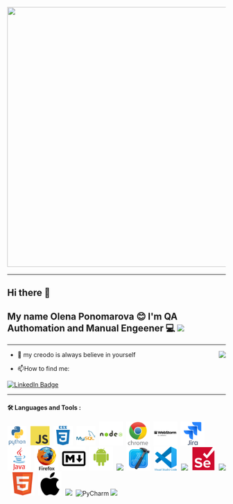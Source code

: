  <p align="center">
  
  <img  src="https://media.giphy.com/media/hpXdHPfFI5wTABdDx9/giphy.gif" Width="900"   height="600"> 
  
 </p>
 

---

## Hi there 👋
## My name  Olena Ponomarova 😊 I'm QA Authomation and Manual Engeener 💻 <img src="https://media.giphy.com/media/WUlplcMpOCEmTGBtBW/giphy.gif" width="55"> 
---

  <img align="right"  src="https://media.giphy.com/media/W2KZgZo97jtC313Hn9/giphy.gif">
  
- 🌱 my creodo is always believe in yourself
 

 
- :mailbox:How to find me:<div id="badges">
<a href="https://www.linkedin.com/in/olenaponomarova">
  <img src="https://img.shields.io/badge/LinkedIn-blue?style=for-the-badge&logo=linkedin&logoColor=white" alt="LinkedIn Badge"/>
  </a>


 ---
 
#### :hammer_and_wrench: Languages and Tools :
  <div>
  <img src=https://github.com/devicons/devicon/blob/master/icons/python/python-original-wordmark.svg title="Python" alt="Python" width="45" height="45"/>&nbsp;
  <img src="https://github.com/devicons/devicon/blob/master/icons/javascript/javascript-original.svg" title="JavaScript" alt="JavaScript" width="45"       
    height="45"/>&nbsp;
  <img src="https://github.com/devicons/devicon/blob/master/icons/css3/css3-plain-wordmark.svg"  title="CSS3" alt="CSS" width="45" height="45"/>&nbsp;
  <img src="https://github.com/devicons/devicon/blob/master/icons/mysql/mysql-original-wordmark.svg" title="MySQL"  alt="MySQL" width="45" height="45"/>&nbsp; 
  <img src="https://github.com/devicons/devicon/blob/master/icons/nodejs/nodejs-original-wordmark.svg" title="NodeJS" alt="NodeJS" width="55" height="55"/>&nbsp;
  <img src="https://github.com/devicons/devicon/blob/master/icons/chrome/chrome-original-wordmark.svg" title="Chrome" alt="Chrome" width="55" height="55"/>&nbsp;
  <img src="https://github.com/devicons/devicon/blob/master/icons/webstorm/webstorm-original-wordmark.svg" title="Webstorm" alt="Webstorm" width="55"/>&nbsp; 
  <img src="https://github.com/devicons/devicon/blob/master/icons/jira/jira-original-wordmark.svg" title="Jira" alt="Jira" width="55"/>&nbsp;
  <img src="https://github.com/devicons/devicon/blob/master/icons/java/java-original-wordmark.svg" title="Java" alt="Java" width="55" height="55"/>&nbsp;
  <img src="https://github.com/devicons/devicon/blob/master/icons/firefox/firefox-original-wordmark.svg" title="Firefox" alt="Firefox" width="55"/>&nbsp; 
  <img src="https://github.com/devicons/devicon/blob/master/icons/markdown/markdown-original.svg" title="Markdown" alt="Markdown" width="55"/>&nbsp; 
  <img src="https://github.com/devicons/devicon/blob/master/icons/android/android-original-wordmark.svg" title="Android" alt="Android" width="55"/>&nbsp;   
  <img src="https://cdn.jsdelivr.net/gh/devicons/devicon/icons/slack/slack-original.svg" width="45"/>&nbsp;                       
  <img src="https://github.com/devicons/devicon/blob/master/icons/xcode/xcode-original.svg" title="XCode" alt="XCode" width="55"/>&nbsp;                                 
  <img src="https://github.com/devicons/devicon/blob/master/icons/vscode/vscode-original-wordmark.svg" title="VSCode" alt="VSCode" width="55"/>&nbsp;                      
  <img src="https://cdn.jsdelivr.net/gh/devicons/devicon/icons/pycharm/pycharm-original.svg" width="45"/>&nbsp;             
  <img src="https://github.com/devicons/devicon/blob/master/icons/selenium/selenium-original.svg" title="Selenium" alt="Selenium" width="55"/>&nbsp; 
  <img src="https://cdn.jsdelivr.net/gh/devicons/devicon/icons/github/github-original-wordmark.svg" width="45"/>&nbsp;                                                       
  <img src="https://github.com/devicons/devicon/blob/master/icons/html5/html5-original.svg" title="HTML5" alt="HTML" width="55" height="55"/>&nbsp;
  <img src="https://github.com/devicons/devicon/blob/master/icons/apple/apple-original.svg" title="Apple" alt="Apple" width="55"/>&nbsp;                                 
  <img src="https://cdn.jsdelivr.net/gh/devicons/devicon/icons/safari/safari-original.svg" width="45"/>&nbsp;
  <img src="https://blog.jetbrains.com/wp-content/uploads/2019/01/pycharm_icon.svg" width="40" height="40"  alt="PyCharm"/>
  <img src="https://d2h1nbmw1jjnl.cloudfront.net/company_directory_entries/company_logos/000/000/328/original/bstack_2x.png?1582638320" width="45"/>&nbsp;
  <div align="left">
  
<!--
**OlenaponomarovaS/OlenaponomarovaS** is a ✨ _special_ ✨ repository because its `README.md` (this file) appears on your GitHub profile.

Here are some ideas to get you started:

- 🔭 I’m currently working on ...
- 🌱 I’m currently learning ...
- 👯 I’m looking to collaborate on ...
- 🤔 I’m looking for help with ...
- 💬 Ask me about ...
- 📫 How to reach me: ...
- 😄 Pronouns: ...
- ⚡ Fun fact: ...
-->
